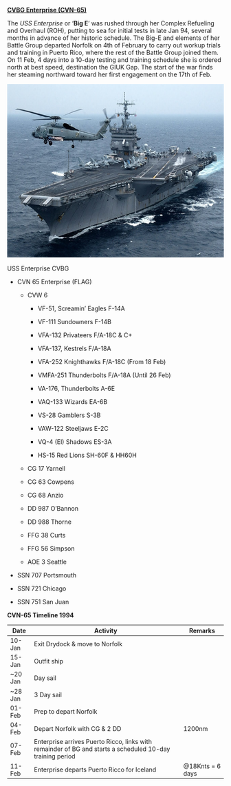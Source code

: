 **[CVBG Enterprise
(CVN-65)](https://en.wikipedia.org/wiki/USS_Enterprise_(CVN-65))**

The *USS Enterprise* or ‘**Big E**’ was rushed through her Complex
Refueling and Overhaul (ROH), putting to sea for initial tests in late
Jan 94, several months in advance of her historic schedule. The Big-E
and elements of her Battle Group departed Norfolk on 4th of February to
carry out workup trials and training in Puerto Rico, where the rest of
the Battle Group joined them. On 11 Feb, 4 days into a 10-day testing
and training schedule she is ordered north at best speed, destination
the GIUK Gap. The start of the war finds her steaming northward toward
her first engagement on the 17th of Feb.

<img src="/assets\images\nato\us\navy\carriers\enterprise\image1.jpg" style="width:7.1545in;height:4.19792in" />

USS Enterprise CVBG

-   CVN 65 Enterprise (FLAG)

    -   CVW 6

        -   VF-51, Screamin’ Eagles F-14A

        -   VF-111 Sundowners F-14B

        -   VFA-132 Privateers F/A-18C & C+

        -   VFA-137, Kestrels F/A-18A

        -   VFA-252 Knighthawks F/A-18C (From 18 Feb)

        -   VMFA-251 Thunderbolts F/A-18A (Until 26 Feb)

        -   VA-176, Thunderbolts A-6E

        -   VAQ-133 Wizards EA-6B

        -   VS-28 Gamblers S-3B

        -   VAW-122 Steeljaws E-2C

        -   VQ-4 (El) Shadows ES-3A

        -   HS-15 Red Lions SH-60F & HH60H

    -   CG 17 Yarnell

    -   CG 63 Cowpens

    -   CG 68 Anzio

    -   DD 987 O’Bannon

    -   DD 988 Thorne

    -   FFG 38 Curts

    -   FFG 56 Simpson

    -   AOE 3 Seattle

-   SSN 707 Portsmouth

-   SSN 721 Chicago

-   SSN 751 San Juan

**CVN-65 Timeline 1994**

| **Date** | **Activity**                                                                                              | **Remarks**      |
|----------|-----------------------------------------------------------------------------------------------------------|------------------|
| 10-Jan   | Exit Drydock & move to Norfolk                                                                            |                  |
| 15-Jan   | Outfit ship                                                                                               |                  |
| \~20 Jan | Day sail                                                                                                  |                  |
| \~28 Jan | 3 Day sail                                                                                                |                  |
| 01-Feb   | Prep to depart Norfolk                                                                                    |                  |
| 04-Feb   | Depart Norfolk with CG & 2 DD                                                                             | 1200nm           |
| 07-Feb   | Enterprise arrives Puerto Ricco, links with remainder of BG and starts a scheduled 10-day training period |                  |
| 11-Feb   | Enterprise departs Puerto Ricco for Iceland                                                               | @18Knts = 6 days |
